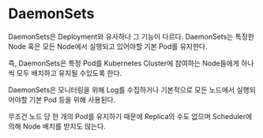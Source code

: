 # DaemonSets

DaemonSets은 Deployment와 유사하나 그 기능이 다르다. DaemonSets는 특정한 Node 혹은 모든 Node에서 실행되고 있어야할 기본 Pod를 유지한다.

즉, DaemonSets은 특정 Pod를 Kubernetes Cluster에 참여하는 Node들에게 하나씩 모두 배치하고 유지될 수있도록 한다.

DaemonSets은 모니터링을 위해 Log를 수집하거나 기본적으로 모든 노드에서 실행되어야할 기본 Pod 등을 위해 사용된다.

무조건 노드 당 한 개의 Pod를 유지하기 때문에 Replica의 수도 없으며 Scheduler에 의해 Node 배치를 받지도 않는다.

